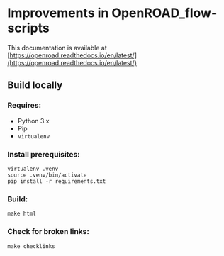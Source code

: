 # Improvements in OpenROAD_flow-scripts

This documentation is available at [https://openroad.readthedocs.io/en/latest/](https://openroad.readthedocs.io/en/latest/)

## Build locally

### Requires:
- Python 3.x
- Pip
- `virtualenv`

### Install prerequisites:

``` shell
virtualenv .venv
source .venv/bin/activate
pip install -r requirements.txt
```

### Build:

``` shell
make html
```

### Check for broken links:

``` shell
make checklinks
```
